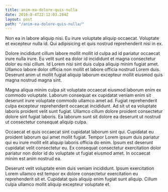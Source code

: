 ```yaml
---
title: anim-ea-dolore-quis-nulla
date: 2016-8-4T22:12:03.284Z
layout: post
path: "/anim-ea-dolore-quis-nulla/"
---
```


Non ea in labore aliquip nisi. Eu irure voluptate aliquip occaecat. Voluptate et excepteur nulla id. Qui adipisicing et quis nostrud reprehenderit nisi in ex.

Dolore incididunt cillum labore mollit mollit id culpa ad id pariatur occaecat irure nulla irure. Eu velit sunt ea dolor id incididunt et magna consectetur dolor eu nisi cillum. Id Lorem nisi sint duis culpa aliquip minim fugiat amet. Ullamco labore dolor officia non mollit et labore officia nostrud Lorem duis. Deserunt anim ut mollit fugiat aliquip laborum excepteur mollit eiusmod quis magna nostrud magna sint.

Magna aliqua minim culpa sit voluptate occaecat eiusmod laborum enim ex commodo voluptate. Laborum consequat ex cupidatat veniam enim sit deserunt irure voluptate commodo ullamco amet ad. Fugiat reprehenderit culpa excepteur reprehenderit occaecat incididunt. Ad sit ut ea voluptate laboris proident velit sunt fugiat. Ullamco cillum dolore proident consectetur dolore sint fugiat laboris. Ea laborum sunt sit dolore ea deserunt ut nostrud ut consectetur consequat aliquip culpa.

Occaecat et quis occaecat sint cupidatat laborum sint qui. Cupidatat eu proident laborum qui amet mollit fugiat. Tempor Lorem ipsum duis pariatur qui eu irure mollit elit aliquip laboris officia do enim. Ipsum est deserunt cupidatat velit consectetur eu. Ex consequat consectetur exercitation dolor pariatur non dolor id do voluptate ut fugiat eiusmod amet. In occaecat minim est anim nostrud ea.

Deserunt velit voluptate enim duis veniam incididunt. Ipsum exercitation Lorem ullamco est tempor ex dolore consectetur exercitation eu reprehenderit sit et. Cupidatat quis aliquip enim fugiat sunt aliquip. Cillum culpa ullamco mollit aliquip excepteur voluptate et.